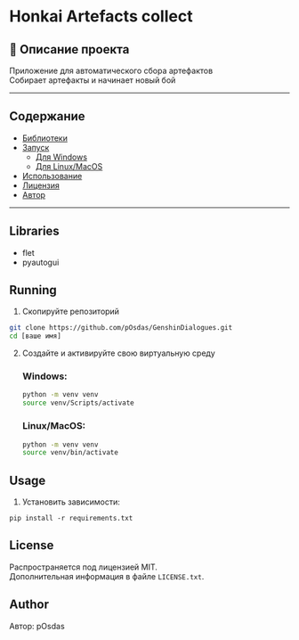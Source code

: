 # Honkai Artefacts collect
## 🎯 Описание проекта
Приложение для автоматического сбора артефактов \
Собирает артефакты и начинает новый бой

---
## Содержание
- [Библиотеки](#Libraries)
- [Запуск](#Running)
  - [Для Windows](#Windows)
  - [Для Linux/MacOS](#Linux/MacOS)
- [Использование](#Usage) 
- [Лицензия](#License)
- [Автор](#Author)
---
## Libraries
* flet
* pyautogui

## Running

1. Скопируйте репозиторий
```sh
git clone https://github.com/pOsdas/GenshinDialogues.git
cd [ваше имя]
```
2. Создайте и активируйте свою виртуальную среду 
    ### Windows:
    ```sh
    python -m venv venv
    source venv/Scripts/activate
    ```
    ### Linux/MacOS:
    ```sh
    python -m venv venv
    source venv/bin/activate
    ```

## Usage

1. Установить зависимости:
```commandline
pip install -r requirements.txt
```

## License
Распространяется под лицензией MIT.\
Дополнительная информация в файле `LICENSE.txt`.

## Author
Автор: pOsdas